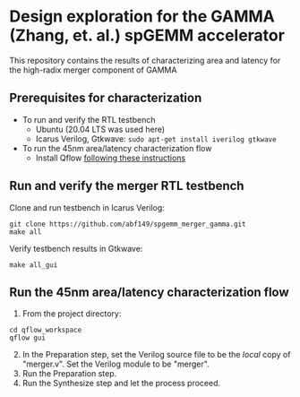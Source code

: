 # Design exploration for the GAMMA (Zhang, et. al.) spGEMM accelerator

This repository contains the results of characterizing area and latency for the high-radix merger component of GAMMA

## Prerequisites for characterization
* To run and verify the RTL testbench
    * Ubuntu (20.04 LTS was used here)
    * Icarus Verilog, Gtkwave: `sudo apt-get install iverilog gtkwave`
* To run the 45nm area/latency characterization flow
    * Install Qflow [following these instructions](http://opencircuitdesign.com/qflow/install.html)

## Run and verify the merger RTL testbench

Clone and run testbench in Icarus Verilog:
```
git clone https://github.com/abf149/spgemm_merger_gamma.git
make all
```

Verify testbench results in Gtkwave:
```
make all_gui
```

## Run the 45nm area/latency characterization flow

1. From the project directory:

```
cd qflow_workspace
qflow gui
```

2. In the Preparation step, set the Verilog source file to be the *local* copy of "merger.v". Set the Verilog module to be "merger".
3. Run the Preparation step.
4. Run the Synthesize step and let the process proceed.

